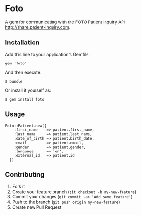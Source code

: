 # Foto

A gem for communicating with the FOTO Patient Inquiry API http://share.patient-inquiry.com.

## Installation

Add this line to your application's Gemfile:

    gem 'foto'

And then execute:

    $ bundle

Or install it yourself as:

    $ gem install foto

## Usage

	Foto::Patient.new({
        :first_name    => patient.first_name,
        :last_name     => patient.last_name,
        :date_of_birth => patient.birth_date,
        :email         => patient.email,
        :gender        => patient.gender,
        :language      => 'en',
        :external_id   => patient.id
      })


## Contributing

1. Fork it
2. Create your feature branch (`git checkout -b my-new-feature`)
3. Commit your changes (`git commit -am 'Add some feature'`)
4. Push to the branch (`git push origin my-new-feature`)
5. Create new Pull Request
